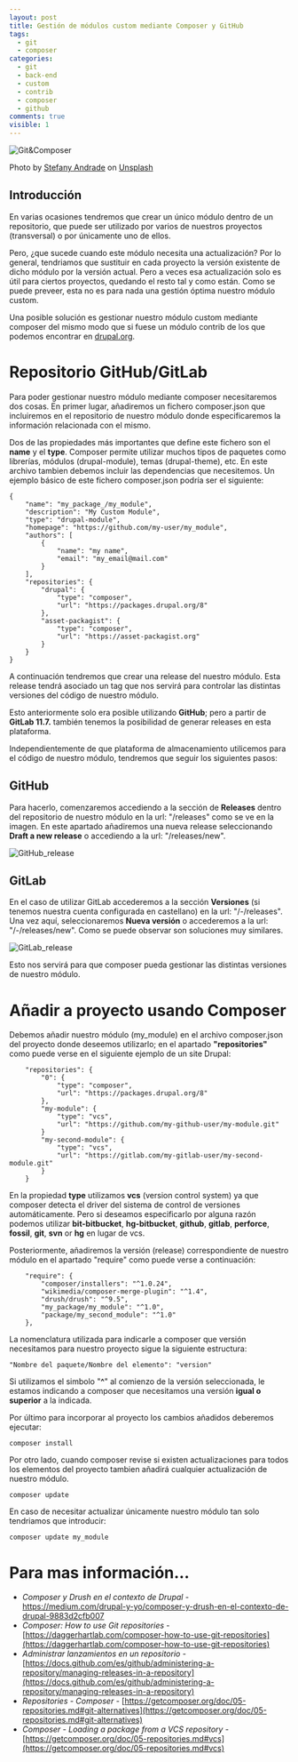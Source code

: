 ```yaml
---
layout: post
title: Gestión de módulos custom mediante Composer y GitHub
tags:
  - git
  - composer
categories:
  - git
  - back-end
  - custom
  - contrib
  - composer
  - github
comments: true
visible: 1
---
```


![Git&Composer](/images/Git-Composer.jpg)

<span>Photo by <a href="https://unsplash.com/@stefany_andrade?utm_source=unsplash&amp;utm_medium=referral&amp;utm_content=creditCopyText">Stefany Andrade</a> on <a href="https://unsplash.com/?utm_source=unsplash&amp;utm_medium=referral&amp;utm_content=creditCopyText">Unsplash</a></span>

## Introducción

En varias ocasiones tendremos que crear un único módulo dentro de un repositorio, que puede ser utilizado por varios de nuestros proyectos (transversal) o por únicamente uno de ellos.

Pero, ¿que sucede cuando este módulo necesita una actualización?
Por lo general, tendriamos que sustituir en cada proyecto la versión existente de dicho módulo por la versión actual. 
Pero a veces esa actualización solo es útil para ciertos proyectos, quedando el resto tal y como están. 
Como se puede preveer, esta no es para nada una gestión óptima nuestro módulo custom. 

Una posible solución es gestionar nuestro módulo custom mediante composer del mismo modo que si fuese un módulo contrib de los que podemos encontrar en [drupal.org](https://www.drupal.org/).

# Repositorio GitHub/GitLab

Para poder gestionar nuestro módulo mediante composer necesitaremos dos cosas.
En primer lugar, añadiremos un fichero composer.json que incluiremos en el repositorio de nuestro módulo donde especificaremos la información relacionada con el mismo.

Dos de las propiedades más importantes que define este fichero son el **name** y el **type**. 
Composer permite utilizar muchos tipos de paquetes como librerías, módulos (drupal-module), temas (drupal-theme), etc. 
En este archivo tambien debemos incluir las dependencias que necesitemos.
Un ejemplo básico de este fichero composer.json podría ser el siguiente:

```
{
    "name": "my_package_/my_module",
    "description": "My Custom Module",
    "type": "drupal-module",
    "homepage": "https://github.com/my-user/my_module",
    "authors": [
        {
            "name": "my name",
            "email": "my_email@mail.com"
        }
    ],
    "repositories": {
        "drupal": {
            "type": "composer",
            "url": "https://packages.drupal.org/8"
        },
        "asset-packagist": {
            "type": "composer",
            "url": "https://asset-packagist.org"
        }
    }
}
```

A continuación tendremos que crear una release del nuestro módulo. Esta release tendrá asociado un tag que nos servirá para controlar las distintas versiones del código de nuestro  módulo.

Esto anteriormente solo era posible utilizando **GitHub**; pero a partir de **GitLab 11.7.** también tenemos la posibilidad de generar releases en esta plataforma. 

Independientemente de que plataforma de almacenamiento utilicemos para el código de nuestro módulo, tendremos que  seguir los siguientes pasos: 

## GitHub

Para hacerlo, comenzaremos accediendo a la sección de **Releases** dentro del repositorio de nuestro módulo en la url: "/releases" como se ve en la imagen. 
En este apartado añadiremos una nueva release seleccionando **Draft a new release** o accediendo a la url: "/releases/new". 

![GitHub_release](/images/GitHub_release.jpg)

## GitLab

En el caso de utilizar GitLab accederemos a la sección **Versiones** (si tenemos nuestra cuenta configurada en castellano) en la url: "/-/releases".
Una vez aquí, seleccionaremos **Nueva versión** o accederemos a la url: "/-/releases/new". 
Como se puede observar son soluciones muy similares.

![GitLab_release](/images/GitLab_release.jpg)

Esto nos servirá para que composer pueda gestionar las distintas versiones de nuestro módulo. 

# Añadir a proyecto usando Composer

Debemos añadir nuestro módulo (my_module) en el archivo composer.json del proyecto donde deseemos utilizarlo; en el apartado **"repositories"** como puede verse en el siguiente ejemplo de un site Drupal:

```
    "repositories": {
        "0": {
            "type": "composer",
            "url": "https://packages.drupal.org/8"
        },
        "my-module": {
            "type": "vcs",
            "url": "https://github.com/my-github-user/my-module.git"
        }
        "my-second-module": {
            "type": "vcs",
            "url": "https://gitlab.com/my-gitlab-user/my-second-module.git"
        }
    }    
```

En la propiedad **type** utilizamos **vcs** (version control system) ya que composer detecta el driver del sistema de control de versiones automáticamente. 
Pero si deseamos especificarlo por alguna razón podemos utilizar **bit-bitbucket**, **hg-bitbucket**, **github**, **gitlab**, **perforce**, **fossil**, **git**, **svn** or **hg** en lugar de vcs.

Posteriormente, añadiremos la versión (release) correspondiente de nuestro módulo en el apartado "require" como puede verse a continuación:

```
    "require": {
        "composer/installers": "^1.0.24",
        "wikimedia/composer-merge-plugin": "^1.4",
        "drush/drush": "^9.5",
        "my_package/my_module": "^1.0",
        "package/my_second_module": "^1.0"
    },
```

La nomenclatura utilizada para indicarle a composer que versión necesitamos para nuestro proyecto sigue la siguiente estructura:

`"Nombre del paquete/Nombre del elemento": "version"`

Si utilizamos el simbolo "**^**" al comienzo de la versión seleccionada, le estamos indicando a composer que necesitamos una versión **igual o superior** a la indicada.

Por último para incorporar al proyecto los cambios añadidos deberemos ejecutar:

```
composer install
```

Por otro lado, cuando composer revise si existen actualizaciones para todos los elementos del proyecto tambien añadirá cualquier actualización de nuestro módulo.

```
composer update
```

En caso de necesitar actualizar únicamente nuestro módulo tan solo tendriamos que introducir:

```
composer update my_module
```


# Para mas información...

* *Composer y Drush en el contexto de Drupal* - [https://medium.com/drupal-y-yo/composer-y-drush-en-el-contexto-de-drupal-9883d2cfb007  ](https://medium.com/drupal-y-yo/composer-y-drush-en-el-contexto-de-drupal-9883d2cfb007)
* *Composer: How to use Git repositories* - [https://daggerhartlab.com/composer-how-to-use-git-repositories](https://daggerhartlab.com/composer-how-to-use-git-repositories)
* *Administrar lanzamientos en un repositorio* - [https://docs.github.com/es/github/administering-a-repository/managing-releases-in-a-repository](https://docs.github.com/es/github/administering-a-repository/managing-releases-in-a-repository)
* *Repositories - Composer* - [https://getcomposer.org/doc/05-repositories.md#git-alternatives](https://getcomposer.org/doc/05-repositories.md#git-alternatives)
* *Composer - Loading a package from a VCS repository* - [https://getcomposer.org/doc/05-repositories.md#vcs](https://getcomposer.org/doc/05-repositories.md#vcs)